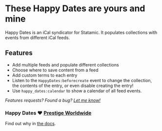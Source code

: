 # These Happy Dates are yours and mine

Happy Dates is an iCal syndicator for Statamic. It populates collections with events from different iCal feeds.

## Features
* Add multiple feeds and populate different collections
* Choose where to save content from a feed
* Add custom terms to each entry
* Listen to the `HappyDates:beforecreate` event to change the collection, the contents of the entry, or even disable creating the entry!
* Use `happy_dates:calendar` to show a calendar of all feed events.

_Features requests? Found a bug? [Let me know!](mailto:wout@woutmager.nl)_

### Happy Dates ❤ [Prestige Worldwide](https://statamic.com/marketplace/addons/prestige-worldwide)
Find out why in [the docs](https://statamic.com/marketplace/addons/happy-dates/docs).
